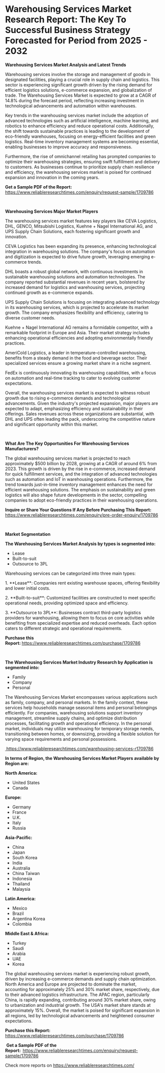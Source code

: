 <p><h1>Warehousing Services Market Research Report: The Key To Successful Business Strategy Forecasted for Period from 2025 - 2032</h1></p><p><strong>Warehousing Services Market Analysis and Latest Trends</strong></p>
<p><p>Warehousing services involve the storage and management of goods in designated facilities, playing a crucial role in supply chain and logistics. This sector is experiencing significant growth driven by the rising demand for efficient logistics solutions, e-commerce expansion, and globalization of trade. The Warehousing Services Market is expected to grow at a CAGR of 14.8% during the forecast period, reflecting increasing investment in technological advancements and automation within warehouses.</p><p>Key trends in the warehousing services market include the adoption of advanced technologies such as artificial intelligence, machine learning, and robotics to enhance efficiency and reduce operational costs. Additionally, the shift towards sustainable practices is leading to the development of eco-friendly warehouses, focusing on energy-efficient facilities and green logistics. Real-time inventory management systems are becoming essential, enabling businesses to improve accuracy and responsiveness.</p><p>Furthermore, the rise of omnichannel retailing has prompted companies to optimize their warehousing strategies, ensuring swift fulfillment and delivery to customers. As businesses continue to prioritize supply chain resilience and efficiency, the warehousing services market is poised for continued expansion and innovation in the coming years.</p></p>
<p><strong>Get a Sample PDF of the Report:&nbsp;</strong> <a href="https://www.reliableresearchtimes.com/enquiry/request-sample/1709786?utm_campaign=2203&utm_medium=2&utm_source=Github&utm_content=ia&utm_term=27032025&utm_id=warehousing-services">https://www.reliableresearchtimes.com/enquiry/request-sample/1709786</a></p>
<p>&nbsp;</p>
<p><strong>Warehousing Services Major Market Players</strong></p>
<p><p>The warehousing services market features key players like CEVA Logistics, DHL, GENCO, Mitsubishi Logistics, Kuehne + Nagel International AG, and UPS Supply Chain Solutions, each fostering significant growth and innovation. </p><p>CEVA Logistics has been expanding its presence, enhancing technological integration in warehousing solutions. The company's focus on automation and digitization is expected to drive future growth, leveraging emerging e-commerce trends. </p><p>DHL boasts a robust global network, with continuous investments in sustainable warehousing solutions and automation technologies. The company reported substantial revenues in recent years, bolstered by increased demand for logistics and warehousing services, projecting continued growth as e-commerce expands.</p><p>UPS Supply Chain Solutions is focusing on integrating advanced technology in its warehousing services, which is projected to accelerate its market growth. The company emphasizes flexibility and efficiency, catering to diverse customer needs. </p><p>Kuehne + Nagel International AG remains a formidable competitor, with a remarkable footprint in Europe and Asia. Their market strategy includes enhancing operational efficiencies and adopting environmentally friendly practices.</p><p>AmeriCold Logistics, a leader in temperature-controlled warehousing, benefits from a steady demand in the food and beverage sector. Their specialized services ensure a growing market share in a niche segment.</p><p>FedEx is continuously innovating its warehousing capabilities, with a focus on automation and real-time tracking to cater to evolving customer expectations. </p><p>Overall, the warehousing services market is expected to witness robust growth due to rising e-commerce demands and technological advancements. Given the industry's projected expansion, major players are expected to adapt, emphasizing efficiency and sustainability in their offerings. Sales revenues across these organizations are substantial, with DHL and UPS often leading the pack, underscoring the competitive nature and significant opportunity within this market.</p></p>
<p>&nbsp;</p>
<p><strong>What Are The Key Opportunities For Warehousing Services Manufacturers?</strong></p>
<p><p>The global warehousing services market is projected to reach approximately $500 billion by 2028, growing at a CAGR of around 6% from 2023. This growth is driven by the rise in e-commerce, increased demand for quick fulfillment services, and the integration of advanced technologies such as automation and IoT in warehousing operations. Furthermore, the trend towards just-in-time inventory management enhances the need for efficient warehousing solutions. The emphasis on sustainability and green logistics will also shape future developments in the sector, compelling companies to adopt eco-friendly practices in their warehousing operations.</p></p>
<p><strong>Inquire or Share Your Questions If Any Before Purchasing This Report:</strong> <a href="https://www.reliableresearchtimes.com/enquiry/pre-order-enquiry/1709786?utm_campaign=2203&utm_medium=2&utm_source=Github&utm_content=ia&utm_term=27032025&utm_id=warehousing-services">https://www.reliableresearchtimes.com/enquiry/pre-order-enquiry/1709786</a></p>
<p>&nbsp;</p>
<p><strong>Market Segmentation</strong></p>
<p><strong>The Warehousing Services Market Analysis by types is segmented into:</strong></p>
<p><ul><li>Lease</li><li>Built-to-suit</li><li>Outsource to 3PL</li></ul></p>
<p><p>Warehousing services can be categorized into three main types: </p><p>1. **Lease**: Companies rent existing warehouse spaces, offering flexibility and lower initial costs. </p><p>2. **Built-to-suit**: Customized facilities are constructed to meet specific operational needs, providing optimized space and efficiency. </p><p>3. **Outsource to 3PL**: Businesses contract third-party logistics providers for warehousing, allowing them to focus on core activities while benefiting from specialized expertise and reduced overheads. Each option caters to different strategic and operational requirements.</p></p>
<p><strong>Purchase this Report:&nbsp;</strong><a href="https://www.reliableresearchtimes.com/purchase/1709786?utm_campaign=2203&utm_medium=2&utm_source=Github&utm_content=ia&utm_term=27032025&utm_id=warehousing-services">https://www.reliableresearchtimes.com/purchase/1709786</a></p>
<p>&nbsp;</p>
<p><strong>The Warehousing Services Market Industry Research by Application is segmented into:</strong></p>
<p><ul><li>Family</li><li>Company</li><li>Personal</li></ul></p>
<p><p>The Warehousing Services Market encompasses various applications such as family, company, and personal markets. In the family context, these services help households manage seasonal items and personal belongings efficiently. For companies, warehousing solutions support inventory management, streamline supply chains, and optimize distribution processes, facilitating growth and operational efficiency. In the personal market, individuals may utilize warehousing for temporary storage needs, transitioning between homes, or downsizing, providing a flexible solution for varying space requirements and personal possessions.</p></p>
<p><a href="https://www.reliableresearchtimes.com/warehousing-services-r1709786?utm_campaign=2203&utm_medium=2&utm_source=Github&utm_content=ia&utm_term=27032025&utm_id=warehousing-services">&nbsp;https://www.reliableresearchtimes.com/warehousing-services-r1709786</a></p>
<p><strong>In terms of Region, the Warehousing Services Market Players available by Region are:</strong></p>
<p>
    <p> <strong> North America: </strong>
        <ul>
            <li>United States</li>
            <li>Canada</li>
        </ul>
        </p> 
    <p> <strong> Europe: </strong>
        <ul>
            <li>Germany</li>
            <li>France</li>
            <li>U.K.</li>
            <li>Italy</li>
            <li>Russia</li>
        </ul>
        </p> 
    <p> <strong> Asia-Pacific: </strong>
        <ul>
            <li>China</li>
            <li>Japan</li>
            <li>South Korea</li>
            <li>India</li>
            <li>Australia</li>
            <li>China Taiwan</li>
            <li>Indonesia</li>
            <li>Thailand</li>
            <li>Malaysia</li>
        </ul>
        </p> 
    <p> <strong> Latin America: </strong>
        <ul>
            <li>Mexico</li>
            <li>Brazil</li>
            <li>Argentina Korea</li>
            <li>Colombia</li>
        </ul>
        </p> 
    <p> <strong> Middle East & Africa: </strong>
        <ul>
            <li>Turkey</li>
            <li>Saudi</li>
            <li>Arabia</li>
            <li>UAE</li>
            <li>Korea</li>
        </ul>
    </p>
    </p>
<p><p>The global warehousing services market is experiencing robust growth, driven by increasing e-commerce demands and supply chain optimization. North America and Europe are projected to dominate the market, accounting for approximately 25% and 30% market share, respectively, due to their advanced logistics infrastructure. The APAC region, particularly China, is rapidly expanding, contributing around 30% market share, owing to urbanization and industrial growth. The USA's market share stands at approximately 15%. Overall, the market is poised for significant expansion in all regions, led by technological advancements and heightened consumer expectations.</p></p>
<p><strong>Purchase this Report: </strong><a href="https://www.reliableresearchtimes.com/purchase/1709786?utm_campaign=2203&utm_medium=2&utm_source=Github&utm_content=ia&utm_term=27032025&utm_id=warehousing-services">https://www.reliableresearchtimes.com/purchase/1709786</a></p>
<p>&nbsp;<strong>Get a Sample PDF of the Report:&nbsp;&nbsp;</strong><a href="https://www.reliableresearchtimes.com/enquiry/request-sample/1709786?utm_campaign=2203&utm_medium=2&utm_source=Github&utm_content=ia&utm_term=27032025&utm_id=warehousing-services">https://www.reliableresearchtimes.com/enquiry/request-sample/1709786</a></p>
<p><strong></strong></p>
<p>Check more reports on <a href="https://www.reliableresearchtimes.com/?utm_campaign=2203&utm_medium=2&utm_source=Github&utm_content=ia&utm_term=27032025&utm_id=warehousing-services">https://www.reliableresearchtimes.com/</a></p>